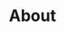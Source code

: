 ---
title: About
layout: about
permalink: /about
show-in-nav: true
menu-order: 2
cta_heading: Think you’re ready to give it a shot?
cta_blurb: Great! Find a location near you and show up a few minutes before the workout begins. See you in the gloom!
cta_button_text: FIND A LOCATION
cta_button_link: /locations
---